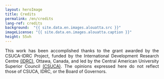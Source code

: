 ```yaml
---
layout: heroImage
title: Credits
permalink: /en/credits
lang-ref: credits
background:  "{{ site.data.en.images.alouatta.src }}"
imageLicense: "{{ site.data.en.images.alouatta.caption }}"
height: 55vh
---
```



<div style="text-align: justify">
This work has been accomplished thanks to the grant awarded by the CSUCA-IDRC Project, funded by the International Development Research Centre <a href="https://idrc-crdi.ca/">(IDRC)</a>, Ottawa, Canada, and led by the Central American University Superior Council <a href="https://pridca.csuca.org/">(CSUCA)</a>. The opinions expressed here do not reflect those of CSUCA, IDRC, or the Board of Governors.
</div>